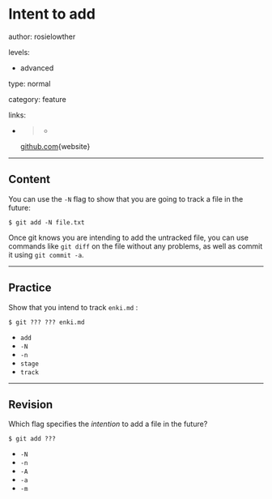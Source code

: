 # Intent to add
author: rosielowther

levels:

  - advanced

type: normal

category: feature

links:

  - >-
    [github.com](https://github.com/jbranchaud/til/blob/master/git/intent-to-add.md){website}

---
## Content

You can use the `-N` flag to show that you are going to track a file in the future:
```
$ git add -N file.txt
```
Once git knows you are intending to add the untracked file, you can use commands like `git diff` on the file without any problems, as well as commit it using `git commit -a`.

---
## Practice

Show that you intend to track `enki.md` :
```
$ git ??? ??? enki.md
```
* `add`
* `-N`
* `-n`
* `stage`
* `track`

---
## Revision

Which flag specifies the *intention* to add a file in the future?
```
$ git add ???
```
* `-N`
* `-n`
* `-A`
* `-a`
* `-m`
